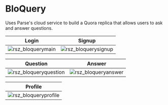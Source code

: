 # BloQuery
Uses Parse's cloud service to build a Quora replica that allows users to ask and answer questions.

| Login        |     Signup    |
| -------------| ----------- | 
| ![rsz_bloquerymain](https://cloud.githubusercontent.com/assets/12492121/9129891/1bf57b04-3cab-11e5-9413-85cbdfb0bdb3.png)              | ![rsz_bloquerysignup](https://cloud.githubusercontent.com/assets/12492121/9129893/2b5706bc-3cab-11e5-8a97-33748a330497.png)             |

|  Question  | Answer      |
| ----------- | ----------- |
| ![rsz_bloqueryquestion](https://cloud.githubusercontent.com/assets/12492121/9129895/31ea39ae-3cab-11e5-8e9a-9548dd086742.png)              | ![rsz_bloqueryanswer](https://cloud.githubusercontent.com/assets/12492121/9129897/3789ff3e-3cab-11e5-95e9-a87c505fc3e0.png)            |           

  
| Profile |
| ------- |
| ![rsz_bloqueryprofile](https://cloud.githubusercontent.com/assets/12492121/9129903/40e75838-3cab-11e5-8172-2b723d965553.png)        |

